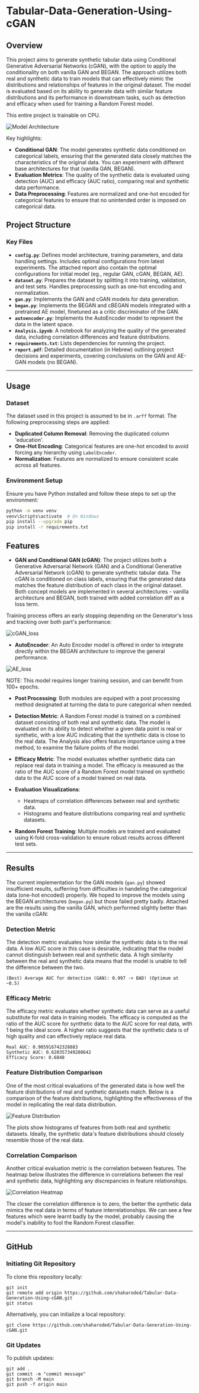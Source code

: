 # Tabular-Data-Generation-Using-cGAN

## Overview

This project aims to generate synthetic tabular data using Conditional Generative Adversarial Networks (cGAN), with the option to apply the conditionality on both vanilla GAN and BEGAN. The approach utilizes both real and synthetic data to train models that can effectively mimic the distributions and relationships of features in the original dataset. The model is evaluated based on its ability to generate data with similar feature distributions and its performance in downstream tasks, such as detection and efficacy when used for training a Random Forest model.

This entire project is trainable on CPU.

![Model Architecture](./Images/cGAN.png)

Key highlights:
- **Conditional GAN**: The model generates synthetic data conditioned on categorical labels, ensuring that the generated data closely matches the characteristics of the original data. You can experiment with different base architectures for that (vanilla GAN, BEGAN).
- **Evaluation Metrics**: The quality of the synthetic data is evaluated using detection (AUC) and efficacy (AUC ratio), comparing real and synthetic data performance.
- **Data Preprocessing**: Features are normalized and one-hot encoded for categorical features to ensure that no unintended order is imposed on categorical data.

## Project Structure

### Key Files
- **`config.py`**: Defines model architecture, training parameters, and data handling settings. Includes optimal configurations from latest experiments. The attached report also contain the optimal configurations for initial model (eg., regular GAN, cGAN, BEGAN, AE).
- **`dataset.py`**: Prepares the dataset by splitting it into training, validation, and test sets. Handles preprocessing such as one-hot encoding and normalization.
- **`gan.py`**: Implements the GAN and cGAN models for data generation.
- **`began.py`**: Implements the BEGAN and cBEGAN models integrated with a pretrained AE model, finetuned as a critic discriminator of the GAN.
- **`autoencoder.py`**: Implements the AutoEncoder model to represent the data in the latent space.
- **`Analysis.ipynb`**: A notebook for analyzing the quality of the generated data, including correlation differences and feature distributions.
- **`requirements.txt`**: Lists dependencies for running the project.
- **`report.pdf`**: Detailed documentation (in Hebrew) outlining project decisions and experiments, covering conclusions on the GAN and AE-GAN models (no BEGAN).

---

## Usage

### Dataset

The dataset used in this project is assumed to be in `.arff` format. The following preprocessing steps are applied:
- **Duplicated Column Removal**: Removing the duplicated column 'education'.
- **One-Hot Encoding**: Categorical features are one-hot encoded to avoid forcing any hierarchy using `LabelEncoder`.
- **Normalization**: Features are normalized to ensure consistent scale across all features.

### Environment Setup

Ensure you have Python installed and follow these steps to set up the environment:

```bash
python -m venv venv
venv\Scripts\activate  # On Windows
pip install --upgrade pip
pip install -r requirements.txt
```

## Features

- **GAN and Conditional GAN (cGAN)**: The project utilizes both a Generative Adversarial Network (GAN) and a Conditional Generative Adversarial Network (cGAN) to generate synthetic tabular data. The cGAN is conditioned on class labels, ensuring that the generated data matches the feature distribution of each class in the original dataset.
Both concept models are implemented in several architectures - vanilla architecture and BEGAN, both trained with added correlation diff as a loss term.

Training process offers an early stopping depending on the Generator's loss and tracking over both part's performance:

![cGAN_loss](./Images/cGAN_loss.png)

- **AutoEncoder**: An Auto Encoder model is offered in order to integrate directly within the BEGAN architecture to improve the general performance.

![AE_loss](./Images/AE_loss.png)

NOTE: This model requires longer training session, and can benefit from 100+ epochs.

- **Post Processing**: Both modules are equiped with a post processing method designated at turning the data to pure categorical when needed.

- **Detection Metric**: A Random Forest model is trained on a combined dataset consisting of both real and synthetic data. The model is evaluated on its ability to detect whether a given data point is real or synthetic, with a low AUC indicating that the synthetic data is close to the real data. The Analysis also offers feature importance using a tree method, to examine the failure points of the model.

- **Efficacy Metric**: The model evaluates whether synthetic data can replace real data in training a model. The efficacy is measured as the ratio of the AUC score of a Random Forest model trained on synthetic data to the AUC score of a model trained on real data.

- **Evaluation Visualizations**: 
  - Heatmaps of correlation differences between real and synthetic data.
  - Histograms and feature distributions comparing real and synthetic datasets.
  
- **Random Forest Training**: Multiple models are trained and evaluated using K-fold cross-validation to ensure robust results across different test sets.

---

## Results

The current implementation for the GAN models (`gan.py`) showed insufficient results, sufferring from difficulties in handeling the categorical data (one-hot encoded) properly. We hoped to improve the models using the BEGAN architectures (`began.py`) but those failed pretty badly. Attached are the results using the vanilla GAN, which performed slightly better than the vanilla cGAN:

### Detection Metric

The detection metric evaluates how similar the synthetic data is to the real data. A low AUC score in this case is desirable, indicating that the model cannot distinguish between real and synthetic data. A high similarity between the real and synthetic data means that the model is unable to tell the difference between the two.

```
(Best) Average AUC for detection (GAN): 0.997 -> BAD! (Optimum at ~0.5)
```

### Efficacy Metric

The efficacy metric evaluates whether synthetic data can serve as a useful substitute for real data in training models. The efficacy is computed as the ratio of the AUC score for synthetic data to the AUC score for real data, with 1 being the ideal score. A higher ratio suggests that the synthetic data is of high quality and can effectively replace real data.

```
Real AUC: 0.905916742328883 
Synthetic AUC: 0.620357349208642 
Efficacy Score: 0.6848
```

### Feature Distribution Comparison

One of the most critical evaluations of the generated data is how well the feature distributions of real and synthetic datasets match. Below is a comparison of the feature distributions, highlighting the effectiveness of the model in replicating the real data distribution.

![Feature Distribution](./Images/features_analysis_GAN.png)

The plots show histograms of features from both real and synthetic datasets. Ideally, the synthetic data's feature distributions should closely resemble those of the real data.

### Correlation Comparison

Another critical evaluation metric is the correlation between features. The heatmap below illustrates the difference in correlations between the real and synthetic data, highlighting any discrepancies in feature relationships.

![Correlation Heatmap](./Images/GAN_corr.png)

The closer the correlation difference is to zero, the better the synthetic data mimics the real data in terms of feature interrelationships. We can see a few features which were learnt badly by the model, probably causing the model's inability to fool the Random Forest classifier.

---

## GitHub
### Initiating Git Repository
To clone this repository locally:
```
git init
git remote add origin https://github.com/shaharoded/Tabular-Data-Generation-Using-cGAN.git
git status
```
Alternatively, you can initialize a local repository:
```
git clone https://github.com/shaharoded/Tabular-Data-Generation-Using-cGAN.git
```

### Git Updates
To publish updates:
```
git add .
git commit -m "commit message"
git branch -M main
git push -f origin main
```